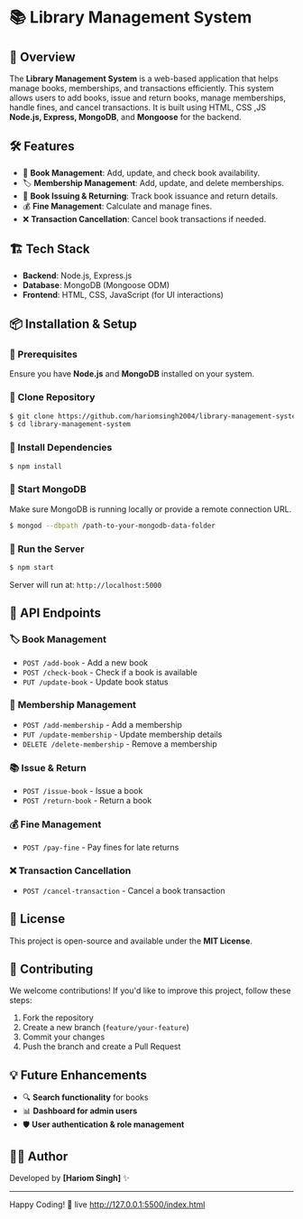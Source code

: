 # 📚 Library Management System

## 🚀 Overview
The **Library Management System** is a web-based application that helps manage books, memberships, and transactions efficiently. This system allows users to add books, issue and return books, manage memberships, handle fines, and cancel transactions. It is built using HTML, CSS ,JS  **Node.js, Express, MongoDB**, and **Mongoose** for the backend.

## 🛠️ Features
- 📖 **Book Management**: Add, update, and check book availability.
- 🏷️ **Membership Management**: Add, update, and delete memberships.
- 📑 **Book Issuing & Returning**: Track book issuance and return details.
- 💰 **Fine Management**: Calculate and manage fines.
- ❌ **Transaction Cancellation**: Cancel book transactions if needed.

## 🏗️ Tech Stack
- **Backend**: Node.js, Express.js
- **Database**: MongoDB (Mongoose ODM)
- **Frontend**: HTML, CSS, JavaScript (for UI interactions)

## 📦 Installation & Setup
### 🔹 Prerequisites
Ensure you have **Node.js** and **MongoDB** installed on your system.

### 🔹 Clone Repository
```sh
$ git clone https://github.com/hariomsingh2004/library-management-system.git
$ cd library-management-system
```

### 🔹 Install Dependencies
```sh
$ npm install
```

### 🔹 Start MongoDB
Make sure MongoDB is running locally or provide a remote connection URL.
```sh
$ mongod --dbpath /path-to-your-mongodb-data-folder
```

### 🔹 Run the Server
```sh
$ npm start
```

Server will run at: `http://localhost:5000`

## 📌 API Endpoints
### 🏷️ **Book Management**
- `POST /add-book` - Add a new book
- `POST /check-book` - Check if a book is available
- `PUT /update-book` - Update book status

### 📑 **Membership Management**
- `POST /add-membership` - Add a membership
- `PUT /update-membership` - Update membership details
- `DELETE /delete-membership` - Remove a membership

### 📚 **Issue & Return**
- `POST /issue-book` - Issue a book
- `POST /return-book` - Return a book

### 💰 **Fine Management**
- `POST /pay-fine` - Pay fines for late returns

### ❌ **Transaction Cancellation**
- `POST /cancel-transaction` - Cancel a book transaction

## 📜 License
This project is open-source and available under the **MIT License**.

## 🤝 Contributing
We welcome contributions! If you'd like to improve this project, follow these steps:
1. Fork the repository
2. Create a new branch (`feature/your-feature`)
3. Commit your changes
4. Push the branch and create a Pull Request

## 💡 Future Enhancements
- 🔍 **Search functionality** for books
- 📊 **Dashboard for admin users**
- 🛡️ **User authentication & role management**

## 👨‍💻 Author
Developed by **[Hariom Singh]** ✨

---
Happy Coding! 🚀
live http://127.0.0.1:5500/index.html
